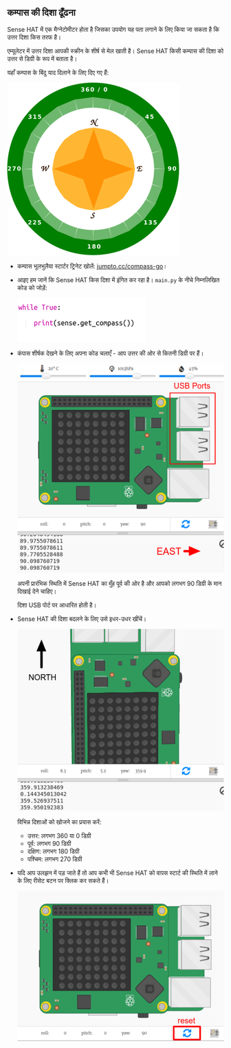 ## कम्पास की दिशा ढूँढना

Sense HAT में एक मैग्नेटोमीटर होता है जिसका उपयोग यह पता लगाने के लिए किया जा सकता है कि उत्तर दिशा किस तरफ है।

एम्यूलेटर में उत्तर दिशा आपकी स्क्रीन के शीर्ष से मेल खाती है। Sense HAT किसी कम्पास की दिशा को उत्तर से डिग्री के रूप में बताता है।

यहाँ कम्पास के बिंदु याद दिलाने के लिए दिए गए हैं:

![स्क्रीनशॉट](images/compass-nsew.png)

+ कम्पास भूलभुलैया स्टार्टर ट्रिनेट खोलें: <a href="http://jumpto.cc/compass-go" target="_blank">jumpto.cc/compass-go</a>।

+ आइए हम जानें कि Sense HAT किस दिशा में इंगित कर रहा है। `main.py` के नीचे निम्नलिखित कोड को जोड़ें:
    
    ![स्क्रीनशॉट](images/compass-get.png)

+ कंपास शीर्षक देखने के लिए अपना कोड चलाएँ - आप उत्तर की ओर से कितनी डिग्री पर हैं।
    
    ![स्क्रीनशॉट](images/compass-east.png)
    
    अपनी प्रारंभिक स्थिति में Sense HAT का मुँह पूर्व की ओर है और आपको लगभग 90 डिग्री के मान दिखाई देने चाहिए।
    
    दिशा USB पोर्ट पर आधारित होती है।

+ Sense HAT की दिशा बदलने के लिए उसे इधर-उधर खींचें।
    
    ![स्क्रीनशॉट](images/compass-north.png)
    
    विभिन्न दिशाओं को खोजने का प्रयास करें:
    
    + उत्तर: लगभग 360 या 0 डिग्री 
    + पूर्व: लगभग 90 डिग्री
    + दक्षिण: लगभग 180 डिग्री
    + पश्चिम: लगभग 270 डिग्री

+ यदि आप उलझन में पड़ जाते हैं तो आप कभी भी Sense HAT को वापस स्टार्ट की स्थिति में लाने के लिए रीसेट बटन पर क्लिक कर सकते हैं।
    
    ![स्क्रीनशॉट](images/compass-reset.png)